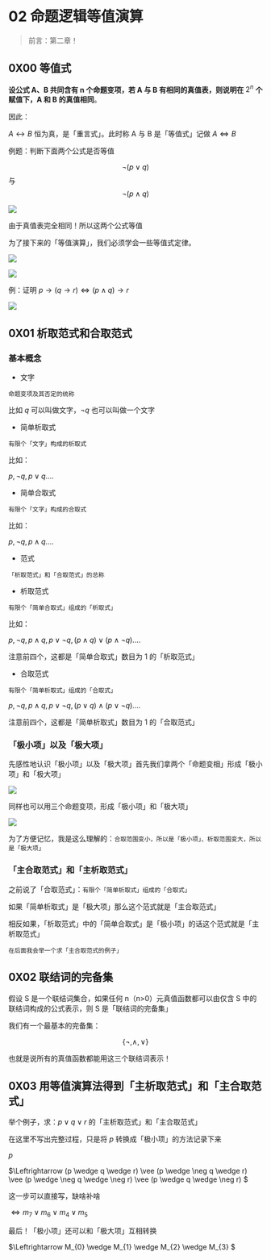 # 02 命题逻辑等值演算



> 前言：第二章！



## 0X00 等值式



**设公式 A、B 共同含有 n 个命题变项，若 A 与 B 有相同的真值表，则说明在** $2^{n}$ **个赋值下，A 和 B 的真值相同**。



因此：



$A \leftrightarrow B$ 恒为真，是「重言式」。此时称 A 与 B 是「等值式」记做 $A \Leftrightarrow B$





例题：判断下面两个公式是否等值



$$\neg(p \vee q)$$ 与 $$\neg(p \wedge q)$$



![](https://upload-images.jianshu.io/upload_images/15548795-6defa433960f71c1.png?imageMogr2/auto-orient/strip%7CimageView2/2/w/1240)





由于真值表完全相同！所以这两个公式等值



为了接下来的「等值演算」，我们必须学会一些等值式定律。



![](https://upload-images.jianshu.io/upload_images/15548795-9e849b59b971ecb6.png?imageMogr2/auto-orient/strip%7CimageView2/2/w/1240)







![](https://upload-images.jianshu.io/upload_images/15548795-82a3dff1239b1087.png?imageMogr2/auto-orient/strip%7CimageView2/2/w/1240)





例：证明 $p \rightarrow (q \rightarrow r) \Leftrightarrow (p \wedge q) \rightarrow r$



![](https://upload-images.jianshu.io/upload_images/15548795-8d04f5c38c41a707.png?imageMogr2/auto-orient/strip%7CimageView2/2/w/1240)



## 0X01 析取范式和合取范式





### 基本概念



+ 文字



`命题变项及其否定的统称`



比如 $q$ 可以叫做文字，$\neg q$ 也可以叫做一个文字



+ 简单析取式



`有限个「文字」构成的析取式`



比如：



$p, \neg q, p \vee q....$



+ 简单合取式



`有限个「文字」构成的合取式`



比如：



$p, \neg q, p \wedge q....$



+ 范式



`「析取范式」和「合取范式」的总称`



+ 析取范式



`有限个「简单合取式」组成的「析取式」`



比如：



$p, \neg q, p \wedge q, p \vee \neg q, (p \wedge q) \vee (p \wedge \neg q) ....$



注意前四个，这都是「简单合取式」数目为 1 的「析取范式」



+ 合取范式

  

`有限个「简单析取式」组成的「合取式」`



$p, \neg q, p \wedge q, p \vee \neg q, (p \vee q) \wedge (p \vee \neg q) ....$





注意前四个，这都是「简单析取式」数目为 1 的「合取范式」



### 「极小项」以及「极大项」



先感性地认识「极小项」以及「极大项」首先我们拿两个「命题变相」形成「极小项」和「极大项」



![](https://upload-images.jianshu.io/upload_images/15548795-b927e42f68284f0e.png?imageMogr2/auto-orient/strip%7CimageView2/2/w/1240)





同样也可以用三个命题变项，形成「极小项」和「极大项」





![](https://upload-images.jianshu.io/upload_images/15548795-b06f9c2524117633.png?imageMogr2/auto-orient/strip%7CimageView2/2/w/1240)





为了方便记忆，我是这么理解的：`合取范围变小，所以是「极小项」、析取范围变大，所以是「极大项」`







### 「主合取范式」和「主析取范式」



之前说了「合取范式」：`有限个「简单析取式」组成的「合取式」`



如果「简单析取式」是「极大项」那么这个范式就是「主合取范式」



相反如果，「析取范式」中的「简单合取式」是「极小项」的话这个范式就是「主析取范式」



`在后面我会举一个求「主合取范式的例子」`





## 0X02 联结词的完备集





假设 S 是一个联结词集合，如果任何 n（n>0）元真值函数都可以由仅含 S 中的联结词构成的公式表示，则 S 是「联结词的完备集」



我们有一个最基本的完备集：



$$\{\neg, \wedge, \vee\}$$



也就是说所有的真值函数都能用这三个联结词表示！







## 0X03 用等值演算法得到「主析取范式」和「主合取范式」



举个例子，求：$p \vee q \vee r$ 的「主析取范式」和「主合取范式」



在这里不写出完整过程，只是将 $p$ 转换成「极小项」的方法记录下来



$p$

$\Leftrightarrow (p \wedge q \wedge r) \vee (p \wedge \neg q \wedge r) \vee (p \wedge \neg q \wedge \neg r) \vee (p \wedge q \wedge \neg r) $

这一步可以直接写，缺啥补啥

$\Leftrightarrow m_{7} \vee m_{6} \vee m_{4} \vee m_{5}$



最后！「极小项」还可以和「极大项」互相转换



$\Leftrightarrow M_{0} \wedge M_{1} \wedge M_{2} \wedge M_{3} $



















